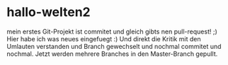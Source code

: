 # hallo-welten2
mein erstes Git-Projekt ist commitet und gleich gibts nen pull-request! ;)
Hier habe ich was neues eingefuegt :)
Und direkt die Kritik mit den Umlauten verstanden und Branch gewechselt und nochmal commitet und nochmal. Jetzt werden mehrere Branches in den Master-Branch gepullt.
